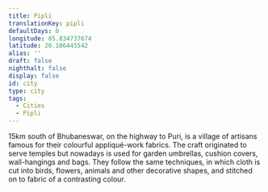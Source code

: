 ```yaml
---
title: Pipli
translationKey: pipli
defaultDays: 0
longitude: 85.834737674
latitude: 20.106445542
alias: ''
draft: false
nighthalt: false
display: false
id: city
type: city
tags:
  - Cities
  - Pipli
---
```

15km south of Bhubaneswar, on the highway to Puri, is a village of artisans famous for their colourful appliqué-work fabrics. The craft originated to serve temples but nowadays is used for garden umbrellas, cushion covers, wall-hangings and bags. They follow the same techniques, in which cloth is cut into birds, flowers, animals and other decorative shapes, and stitched on to fabric of a contrasting colour.